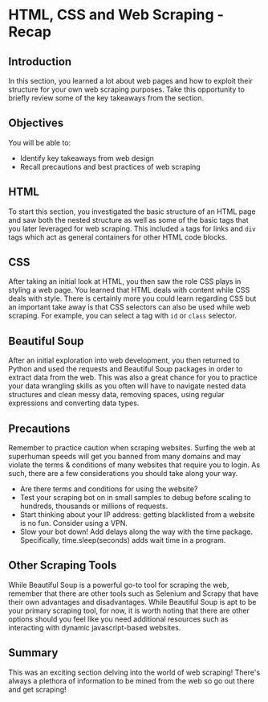
# HTML, CSS and Web Scraping -  Recap

## Introduction

In this section, you learned a lot about web pages and how to exploit their structure for your own web scraping purposes. Take this opportunity to briefly review some of the key takeaways from the section.

## Objectives

You will be able to: 
    
   * Identify key takeaways from web design
   * Recall precautions and best practices of web scraping

## HTML


To start this section, you investigated the basic structure of an HTML page and saw both the nested structure as well as some of the basic tags that you later leveraged for web scraping. This included `a` tags for links and `div` tags which act as general containers for other HTML code blocks.

## CSS

After taking an initial look at HTML, you then saw the role CSS plays in styling a web page. You learned that HTML deals with content while CSS deals with style. There is certainly more you could learn regarding CSS but an important take away is that CSS selectors can also be used while web scraping. For example, you can select a tag with `id` or `class` selector.

## Beautiful Soup

After an initial exploration into web development, you then returned to Python and used the requests and Beautiful Soup packages in order to extract data from the web. This was also a great chance for you to practice your data wrangling skills as you often will have to navigate nested data structures and clean messy data, removing spaces, using regular expressions and converting data types. 

## Precautions

Remember to practice caution when scraping websites. Surfing the web at superhuman speeds will get you banned from many domains and may violate the terms & conditions of many websites that require you to login. As such, there are a few considerations you should take along your way.

* Are there terms and conditions for using the website?
* Test your scraping bot on in small samples to debug before scaling to hundreds, thousands or millions of requests.
* Start thinking about your IP address: getting blacklisted from a website is no fun. Consider using a VPN.
* Slow your bot down! Add delays along the way with the time package. Specifically, time.sleep(seconds) adds wait time in a program.

## Other Scraping Tools

While Beautiful Soup is a powerful go-to tool for scraping the web, remember that there are other tools such as Selenium and Scrapy that have their own advantages and disadvantages. While Beautiful Soup is apt to be your primary scraping tool, for now, it is worth noting that there are other options should you feel like you need additional resources such as interacting with dynamic javascript-based websites.

## Summary

This was an exciting section delving into the world of web scraping! There's always a plethora of information to be mined from the web so go out there and get scraping!
